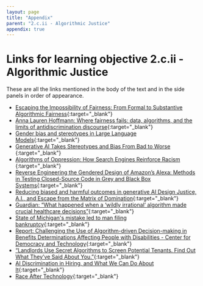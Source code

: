 ```yaml
---
layout: page
title: "Appendix"
parent: "2.c.ii - Algorithmic Justice"
appendix: true
---
```


# Links for learning objective 2.c.ii - Algorithmic Justice
These are all the links mentioned in the body of the text and in the side panels in order of appearance.
- [Escaping the Impossibility of Fairness: From Formal to Substantive Algorithmic Fairness](https://link.springer.com/article/10.1007/s13347-022-00584-6){:target="_blank"}
- [Anna Lauren Hoffmann: Where fairness fails: data, algorithms, and the limits of antidiscrimination discourse](https://www.tandfonline.com/doi/full/10.1080/1369118X.2019.1573912){:target="_blank"}
- [Gender bias and stereotypes in Large Language Models](https://dl.acm.org/doi/fullHtml/10.1145/3582269.3615599){:target="_blank"}
- [Generative AI Takes Stereotypes and Bias From Bad to Worse ](https://www.bloomberg.com/graphics/2023-generative-ai-bias/){:target="_blank"}
- [Algorithms of Oppression: How Search Engines Reinforce Racism ](https://www.jstor.org/stable/j.ctt1pwt9w5){:target="_blank"}
- [Reverse Engineering the Gendered Design of Amazon’s Alexa: Methods in Testing Closed-Source Code in Grey and Black Box Systems](https://digitalhumanities.org/dhq/vol/17/2/000700/000700.html){:target="_blank"}
- [Reducing biased and harmful outcomes in generative AI Design Justice, A.I., and Escape from the Matrix of Domination](https://jods.mitpress.mit.edu/pub/costanza-chock/release/4){:target="_blank"}
- [ Guardian: “What happened when a ‘wildly irrational’ algorithm made crucial healthcare decisions”](https://www.theguardian.com/us-news/2021/jul/02/algorithm-crucial-healthcare-decisions){:target="_blank"}
- [State of Michigan's mistake led to man filing bankruptcy](https://www.freep.com/story/news/local/michigan/2019/12/22/government-artificial-intelligence-midas-computer-fraud-fiasco/4407901002/){:target="_blank"}
- [Report: Challenging the Use of Algorithm-driven Decision-making in Benefits Determinations Affecting People with Disabilities - Center for Democracy and Technology](https://cdt.org/insights/report-challenging-the-use-of-algorithm-driven-decision-making-in-benefits-determinations-affecting-people-with-disabilities/){:target="_blank"}
- [“Landlords Use Secret Algorithms to Screen Potential Tenants. Find Out What They’ve Said About You.”](https://www.propublica.org/article/landlords-use-secret-algorithms-to-screen-potential-tenants-find-out-what-theyve-said-about-you){:target="_blank"}
- [AI Discrimination in Hiring, and What We Can Do About It](https://www.newamerica.org/oti/blog/ai-discrimination-in-hiring-and-what-we-can-do-about-it/){:target="_blank"}
- [Race After Technology](https://www.ruhabenjamin.com/race-after-technology){:target="_blank"}